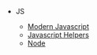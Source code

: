 - JS

  - [Modern Javascript](/js/modern_js.md "Understanding Modern Javascript Concepts")
  - [Javascript Helpers](/js/js_helpers.md "Javascript Helper Tools")
  - [Node](/js/node/basics.md "Understanding Node")

